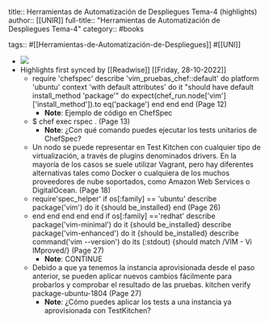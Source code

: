 title:: Herramientas de Automatización de Despliegues Tema-4 (highlights)
author:: [[UNIR]]
full-title:: "Herramientas de Automatización de Despliegues Tema-4"
category:: #books

tags:: #[[Herramientas-de-Automatización-de-Despliegues]] #[[UNI]]

- ![](https://readwise-assets.s3.amazonaws.com/media/uploaded_book_covers/profile_22942/edc3c94d-bca3-4fa2-89a7-0b0b46f46668.jpg)
- Highlights first synced by [[Readwise]] [[Friday, 28-10-2022]]
	- require 'chefspec' describe 'vim_pruebas_chef::default' do platform 'ubuntu' context 'with default attributes' do it "should have default install_method 'package'" do expect(chef_run.node['vim']['install_method']).to eq('package') end end end (Page 12)
		- **Note**: Ejemplo de código en ChefSpec
	- $ chef exec rspec . (Page 13)
		- **Note**: ¿Con qué comando puedes ejecutar los tests unitarios de ChefSpec?
	- Un nodo se puede representar en Test Kitchen con cualquier tipo de virtualización, a través de plugins denominados drivers. En la mayoría de los casos se suele utilizar Vagrant,  pero  hay  diferentes  alternativas  tales  como  Docker  o  cualquiera  de  los muchos  proveedores  de  nube  soportados,  como  Amazon  Web  Services  o DigitalOcean. (Page 18)
	- require'spec_helper' if os[:family] == 'ubuntu' describe package('vim') do it {should be_installed} end (Page 26)
	- end end end end end if os[:family] =='redhat' describe package('vim-minimal') do it {should be_installed} describe package('vim-enhanced') do it {should be_installed} describe command('vim --version') do its (:stdout) {should match /VIM - Vi IMproved/} (Page 27)
		- **Note**: CONTINUE
	- Debido  a  que  ya  tenemos  la  instancia  aprovisionada  desde  el  paso  anterior,  se pueden aplicar nuevos cambios fácilmente para probarlos y comprobar el resultado de las pruebas. kitchen verify package-ubuntu-1804 (Page 27)
		- **Note**: ¿Cómo puedes aplicar los tests a una instancia ya aprovisionada con TestKitchen?